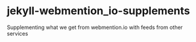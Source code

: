 # jekyll-webmention_io-supplements
Supplementing what we get from webmention.io with feeds from other services

